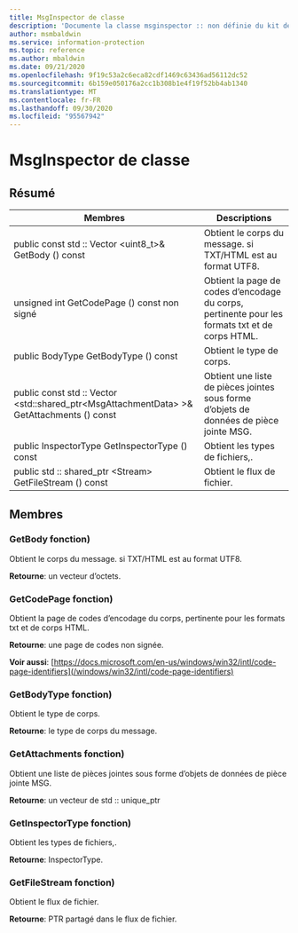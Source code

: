 ```yaml
---
title: MsgInspector de classe
description: 'Documente la classe msginspector :: non définie du kit de développement logiciel (SDK) Microsoft Information Protection (MIP).'
author: msmbaldwin
ms.service: information-protection
ms.topic: reference
ms.author: mbaldwin
ms.date: 09/21/2020
ms.openlocfilehash: 9f19c53a2c6eca82cdf1469c63436ad56112dc52
ms.sourcegitcommit: 6b159e050176a2cc1b308b1e4f19f52bb4ab1340
ms.translationtype: MT
ms.contentlocale: fr-FR
ms.lasthandoff: 09/30/2020
ms.locfileid: "95567942"
---
```

# <a name="class-msginspector"></a>MsgInspector de classe 
  
## <a name="summary"></a>Résumé
 Membres                        | Descriptions                                
--------------------------------|---------------------------------------------
public const std :: Vector \<uint8_t\>& GetBody () const  |  Obtient le corps du message. si TXT/HTML est au format UTF8.
unsigned int GetCodePage () const non signé  |  Obtient la page de codes d’encodage du corps, pertinente pour les formats txt et de corps HTML.
public BodyType GetBodyType () const  |  Obtient le type de corps.
public const std :: Vector \<std::shared_ptr\<MsgAttachmentData\> \>& GetAttachments () const  |  Obtient une liste de pièces jointes sous forme d’objets de données de pièce jointe MSG.
public InspectorType GetInspectorType () const  |  Obtient les types de fichiers,.
public std :: shared_ptr \<Stream\> GetFileStream () const  |  Obtient le flux de fichier.
  
## <a name="members"></a>Membres
  
### <a name="getbody-function"></a>GetBody fonction)
Obtient le corps du message. si TXT/HTML est au format UTF8.

  
**Retourne**: un vecteur d’octets.
  
### <a name="getcodepage-function"></a>GetCodePage fonction)
Obtient la page de codes d’encodage du corps, pertinente pour les formats txt et de corps HTML.

  
**Retourne**: une page de codes non signée. 
  
**Voir aussi**: [https://docs.microsoft.com/en-us/windows/win32/intl/code-page-identifiers](/windows/win32/intl/code-page-identifiers)
  
### <a name="getbodytype-function"></a>GetBodyType fonction)
Obtient le type de corps.

  
**Retourne**: le type de corps du message.
  
### <a name="getattachments-function"></a>GetAttachments fonction)
Obtient une liste de pièces jointes sous forme d’objets de données de pièce jointe MSG.

  
**Retourne**: un vecteur de std :: unique_ptr<MsgAttachmentData>
  
### <a name="getinspectortype-function"></a>GetInspectorType fonction)
Obtient les types de fichiers,.

  
**Retourne**: InspectorType.
  
### <a name="getfilestream-function"></a>GetFileStream fonction)
Obtient le flux de fichier.

  
**Retourne**: PTR partagé dans le flux de fichier.